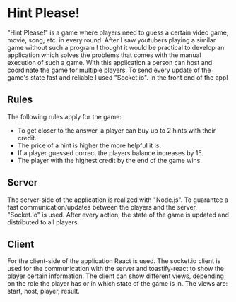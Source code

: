 # Hint Please!
"Hint Please!" is a game where players need to guess a certain video game, movie, song, etc. in every round.
After I saw youtubers playing a similar game without such a program I thought it would be practical to 
develop an application which solves the problems that comes with the manual execution of such a game.
With this application a person can host and coordinate the game for multiple players.
To send every update of the game's state fast and reliable I used "Socket.io".
In the front end of the appl

## Rules
The following rules apply for the game:
* To get closer to the answer, a player can buy up to 2 hints with their credit.
* The price of a hint is higher the more helpful it is.
* If a player guessed correct the players balance increases by 15.
* The player with the highest credit by the end of the game wins.

## Server
The server-side of the application is realized with "Node.js". 
To guarantee a fast communication/updates between the players and the server, "Socket.io" is used.
After every action, the state of the game is updated and distributed to all players.

## Client
For the client-side of the application React is used. 
The socket.io client is used for the communication with the server and toastify-react to show the player certain information.
The client can show different views, depending on the role the player has or in which state of the game is in.
The views are: start, host, player, result.


